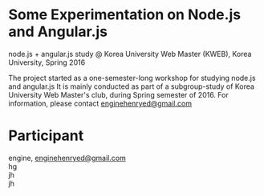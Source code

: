 # Some Experimentation on Node.js and Angular.js 

node.js + angular.js study @ Korea University Web Master (KWEB), Korea University, Spring 2016 

The project started as a one-semester-long workshop for studying node.js and angular.js
It is mainly conducted as part of a subgroup-study of Korea University Web Master's club, during Spring semester of 2016.
For information, please contact enginehenryed@gmail.com

# Participant
engine, enginehenryed@gmail.com  
hg  
jh  
jh


